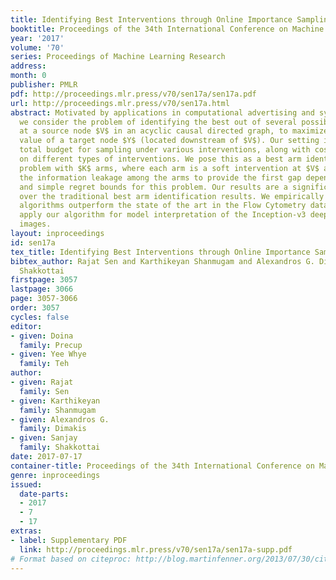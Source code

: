 ```yaml
---
title: Identifying Best Interventions through Online Importance Sampling
booktitle: Proceedings of the 34th International Conference on Machine Learning
year: '2017'
volume: '70'
series: Proceedings of Machine Learning Research
address: 
month: 0
publisher: PMLR
pdf: http://proceedings.mlr.press/v70/sen17a/sen17a.pdf
url: http://proceedings.mlr.press/v70/sen17a.html
abstract: Motivated by applications in computational advertising and systems biology,
  we consider the problem of identifying the best out of several possible soft interventions
  at a source node $V$ in an acyclic causal directed graph, to maximize the expected
  value of a target node $Y$ (located downstream of $V$). Our setting imposes a fixed
  total budget for sampling under various interventions, along with cost constraints
  on different types of interventions. We pose this as a best arm identification bandit
  problem with $K$ arms, where each arm is a soft intervention at $V$ and leverage
  the information leakage among the arms to provide the first gap dependent error
  and simple regret bounds for this problem. Our results are a significant improvement
  over the traditional best arm identification results. We empirically show that our
  algorithms outperform the state of the art in the Flow Cytometry data-set, and also
  apply our algorithm for model interpretation of the Inception-v3 deep net that classifies
  images.
layout: inproceedings
id: sen17a
tex_title: Identifying Best Interventions through Online Importance Sampling
bibtex_author: Rajat Sen and Karthikeyan Shanmugam and Alexandros G. Dimakis and Sanjay
  Shakkottai
firstpage: 3057
lastpage: 3066
page: 3057-3066
order: 3057
cycles: false
editor:
- given: Doina
  family: Precup
- given: Yee Whye
  family: Teh
author:
- given: Rajat
  family: Sen
- given: Karthikeyan
  family: Shanmugam
- given: Alexandros G.
  family: Dimakis
- given: Sanjay
  family: Shakkottai
date: 2017-07-17
container-title: Proceedings of the 34th International Conference on Machine Learning
genre: inproceedings
issued:
  date-parts:
  - 2017
  - 7
  - 17
extras:
- label: Supplementary PDF
  link: http://proceedings.mlr.press/v70/sen17a/sen17a-supp.pdf
# Format based on citeproc: http://blog.martinfenner.org/2013/07/30/citeproc-yaml-for-bibliographies/
---
```

